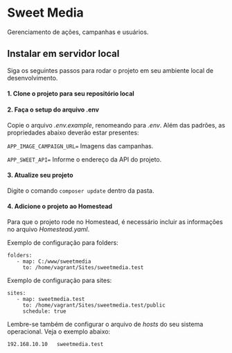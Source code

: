 # Sweet Media

Gerenciamento de ações, campanhas e usuários.

## Instalar em servidor local

Siga os seguintes passos para rodar o projeto em seu ambiente local de desenvolvimento.

#### 1. Clone o projeto para seu repositório local

#### 2. Faça o setup do arquivo .env

Copie o arquivo *.env.example*, renomeando para *.env*. Além das padrões, as propriedades abaixo deverão estar presentes: 

`APP_IMAGE_CAMPAIGN_URL=` Imagens das campanhas.

`APP_SWEET_API=` Informe o endereço da API do projeto.

#### 3. Atualize seu projeto
Digite o comando `composer update` dentro da pasta.

#### 4. Adicione o projeto ao Homestead
Para que o projeto rode no Homestead, é necessário incluir as informações no arquivo *Homestead.yaml*.  

Exemplo de configuração para folders:

    folders: 
       - map: C:/www/sweetmedia
         to: /home/vagrant/Sites/sweetmedia.test

Exemplo de configuração para sites:

    sites: 
       - map: sweetmedia.test
         to: /home/vagrant/Sites/sweetmedia.test/public
         schedule: true   

Lembre-se também de configurar o arquivo de *hosts* do seu sistema operacional. Veja o exemplo abaixo: 

    192.168.10.10	sweetmedia.test


